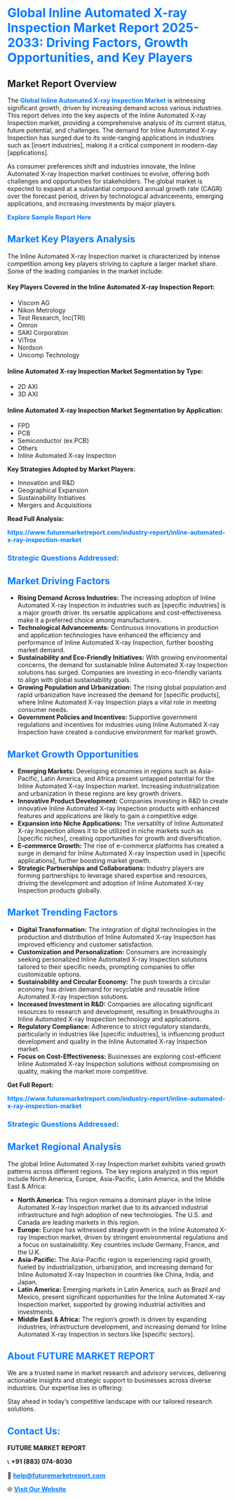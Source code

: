 <h1 style="color: #007BFF;">Global Inline Automated X-ray Inspection Market Report 2025-2033: Driving Factors, Growth Opportunities, and Key Players</h1>

<section id="overview">
<h2>Market Report Overview</h2>
<p>The <a href="https://www.futuremarketreport.com/industry-report/inline-automated-x-ray-inspection-market" style="color: #007BFF; text-decoration: none;"><strong>Global Inline Automated X-ray Inspection Market</strong></a> is witnessing significant growth, driven by increasing demand across various industries. This report delves into the key aspects of the Inline Automated X-ray Inspection market, providing a comprehensive analysis of its current status, future potential, and challenges. The demand for Inline Automated X-ray Inspection has surged due to its wide-ranging applications in industries such as [insert industries], making it a critical component in modern-day [applications].</p>
<p>As consumer preferences shift and industries innovate, the Inline Automated X-ray Inspection market continues to evolve, offering both challenges and opportunities for stakeholders. The global market is expected to expand at a substantial compound annual growth rate (CAGR) over the forecast period, driven by technological advancements, emerging applications, and increasing investments by major players.</p>
</section>

<section id="overview">
<p><a href="https://www.futuremarketreport.com/request-sample/reportId=127879" style="color: #007BFF; text-decoration: none;"><strong>Explore Sample Report Here</strong></a></p>
</section>

<section id="key-players">
<h2 style="color: #007BFF;">Market Key Players Analysis</h2>
<p>The Inline Automated X-ray Inspection market is characterized by intense competition among key players striving to capture a larger market share. Some of the leading companies in the market include:</p>
<h4>Key Players Covered in the Inline Automated X-ray Inspection Report:</h4>
<ul><li>Viscom AG</li><li>Nikon Metrology</li><li>Test Research, Inc(TRI)</li><li>Omron</li><li>SAKI Corporation</li><li>ViTrox</li><li>Nordson</li><li>Unicomp Technology</li></ul>
<h4>Inline Automated X-ray Inspection Market Segmentation by Type:</h4>
<ul><li>2D AXI</li><li>3D AXI</li></ul>

<h4>Inline Automated X-ray Inspection Market Segmentation by Application:</h4>
<ul><li>FPD</li><li>PCB</li><li>Semiconductor (ex.PCB)</li><li>Others</li><li>Inline Automated X-ray Inspection</li></ul>
<p><strong>Key Strategies Adopted by Market Players:</strong></p>
<ul>
<li>Innovation and R&D</li>
<li>Geographical Expansion</li>
<li>Sustainability Initiatives</li>
<li>Mergers and Acquisitions</li>
</ul>
</section>

<section>
<p><strong>Read Full Analysis: </strong></p><a href="https://www.futuremarketreport.com/industry-report/inline-automated-x-ray-inspection-market" style="color: #007BFF; text-decoration: none;"><strong>https://www.futuremarketreport.com/industry-report/inline-automated-x-ray-inspection-market</strong></a>
<h3 style="color: #007BFF;">Strategic Questions Addressed:</h3>
</section>

<section id="driving-factors">
<h2 style="color: #007BFF;">Market Driving Factors</h2>
<ul>
<li><strong>Rising Demand Across Industries:</strong> The increasing adoption of Inline Automated X-ray Inspection in industries such as [specific industries] is a major growth driver. Its versatile applications and cost-effectiveness make it a preferred choice among manufacturers.</li>
<li><strong>Technological Advancements:</strong> Continuous innovations in production and application technologies have enhanced the efficiency and performance of Inline Automated X-ray Inspection, further boosting market demand.</li>
<li><strong>Sustainability and Eco-Friendly Initiatives:</strong> With growing environmental concerns, the demand for sustainable Inline Automated X-ray Inspection solutions has surged. Companies are investing in eco-friendly variants to align with global sustainability goals.</li>
<li><strong>Growing Population and Urbanization:</strong> The rising global population and rapid urbanization have increased the demand for [specific products], where Inline Automated X-ray Inspection plays a vital role in meeting consumer needs.</li>
<li><strong>Government Policies and Incentives:</strong> Supportive government regulations and incentives for industries using Inline Automated X-ray Inspection have created a conducive environment for market growth.</li>
</ul>
</section>

<section id="growth-opportunities">
<h2 style="color: #007BFF;">Market Growth Opportunities</h2>
<ul>
<li><strong>Emerging Markets:</strong> Developing economies in regions such as Asia-Pacific, Latin America, and Africa present untapped potential for the Inline Automated X-ray Inspection market. Increasing industrialization and urbanization in these regions are key growth drivers.</li>
<li><strong>Innovative Product Development:</strong> Companies investing in R&D to create innovative Inline Automated X-ray Inspection products with enhanced features and applications are likely to gain a competitive edge.</li>
<li><strong>Expansion into Niche Applications:</strong> The versatility of Inline Automated X-ray Inspection allows it to be utilized in niche markets such as [specific niches], creating opportunities for growth and diversification.</li>
<li><strong>E-commerce Growth:</strong> The rise of e-commerce platforms has created a surge in demand for Inline Automated X-ray Inspection used in [specific applications], further boosting market growth.</li>
<li><strong>Strategic Partnerships and Collaborations:</strong> Industry players are forming partnerships to leverage shared expertise and resources, driving the development and adoption of Inline Automated X-ray Inspection products globally.</li>
</ul>
</section>

<section id="trending-factors">
<h2 style="color: #007BFF;">Market Trending Factors</h2>
<ul>
<li><strong>Digital Transformation:</strong> The integration of digital technologies in the production and distribution of Inline Automated X-ray Inspection has improved efficiency and customer satisfaction.</li>
<li><strong>Customization and Personalization:</strong> Consumers are increasingly seeking personalized Inline Automated X-ray Inspection solutions tailored to their specific needs, prompting companies to offer customizable options.</li>
<li><strong>Sustainability and Circular Economy:</strong> The push towards a circular economy has driven demand for recyclable and reusable Inline Automated X-ray Inspection solutions.</li>
<li><strong>Increased Investment in R&D:</strong> Companies are allocating significant resources to research and development, resulting in breakthroughs in Inline Automated X-ray Inspection technology and applications.</li>
<li><strong>Regulatory Compliance:</strong> Adherence to strict regulatory standards, particularly in industries like [specific industries], is influencing product development and quality in the Inline Automated X-ray Inspection market.</li>
<li><strong>Focus on Cost-Effectiveness:</strong> Businesses are exploring cost-efficient Inline Automated X-ray Inspection solutions without compromising on quality, making the market more competitive.</li>
</ul>
</section>

<section>
<p><strong>Get Full Report: </strong></p><a href="https://www.futuremarketreport.com/industry-report/inline-automated-x-ray-inspection-market" style="color: #007BFF; text-decoration: none;"><strong>https://www.futuremarketreport.com/industry-report/inline-automated-x-ray-inspection-market</strong></a>
<h3 style="color: #007BFF;">Strategic Questions Addressed:</h3>
</section>


<section id="regional-analysis">
<h2 style="color: #007BFF;">Market Regional Analysis</h2>
<p>The global Inline Automated X-ray Inspection market exhibits varied growth patterns across different regions. The key regions analyzed in this report include North America, Europe, Asia-Pacific, Latin America, and the Middle East & Africa:</p>
<ul>
<li><strong>North America:</strong> This region remains a dominant player in the Inline Automated X-ray Inspection market due to its advanced industrial infrastructure and high adoption of new technologies. The U.S. and Canada are leading markets in this region.</li>
<li><strong>Europe:</strong> Europe has witnessed steady growth in the Inline Automated X-ray Inspection market, driven by stringent environmental regulations and a focus on sustainability. Key countries include Germany, France, and the U.K.</li>
<li><strong>Asia-Pacific:</strong> The Asia-Pacific region is experiencing rapid growth, fueled by industrialization, urbanization, and increasing demand for Inline Automated X-ray Inspection in countries like China, India, and Japan.</li>
<li><strong>Latin America:</strong> Emerging markets in Latin America, such as Brazil and Mexico, present significant opportunities for the Inline Automated X-ray Inspection market, supported by growing industrial activities and investments.</li>
<li><strong>Middle East & Africa:</strong> The region’s growth is driven by expanding industries, infrastructure development, and increasing demand for Inline Automated X-ray Inspection in sectors like [specific sectors].</li>
</ul>
</section>

<footer>
<h2 style="color: #007BFF;">About FUTURE MARKET REPORT</h2>
<p>We are a trusted name in market research and advisory services, delivering actionable insights and strategic support to businesses across diverse industries. Our expertise lies in offering:</p>

<p>Stay ahead in today’s competitive landscape with our tailored research solutions.</p>

<h2 style="color: #007BFF;">Contact Us:</h2>
<p><strong>FUTURE MARKET REPORT</strong></p>
<p>📞 <strong>+91 (883) 074-8030</strong></p>
<p>📧 <strong><a href="mailto:help@futuremarketreport.com" style="color: #007BFF;">help@futuremarketreport.com</a></strong></p>
<p>🌐 <strong><a href="https://www.futuremarketreport.com/" style="color: #007BFF;">Visit Our Website</a></strong></p>
</footer>